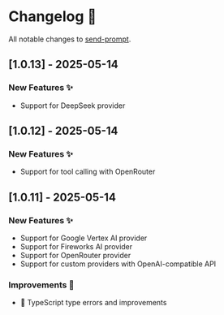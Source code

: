 # Changelog 📝

All notable changes to [send-prompt](https://github.com/paradite/send-prompt).

## [1.0.13] - 2025-05-14

### New Features ✨

- Support for DeepSeek provider

## [1.0.12] - 2025-05-14

### New Features ✨

- Support for tool calling with OpenRouter

## [1.0.11] - 2025-05-14

### New Features ✨

- Support for Google Vertex AI provider
- Support for Fireworks AI provider
- Support for OpenRouter provider
- Support for custom providers with OpenAI-compatible API

### Improvements 🔧

- 📝 TypeScript type errors and improvements
